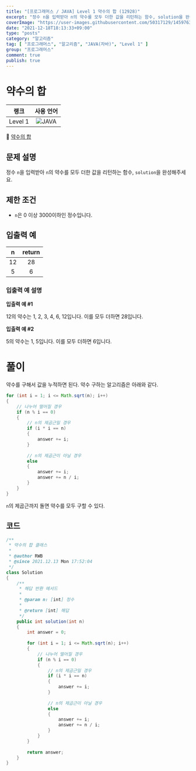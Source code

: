 ```yaml
---
title: "[프로그래머스 / JAVA] Level 1 약수의 합 (12928)"
excerpt: "정수 n을 입력받아 n의 약수를 모두 더한 값을 리턴하는 함수, solution을 완성해주세요."
coverImage: "https://user-images.githubusercontent.com/50317129/145976356-6b5d1430-31c0-4c34-829e-6be8f747ab19.png"
date: "2021-12-18T18:13:33+09:00"
type: "posts"
category: "알고리즘"
tag: [ "프로그래머스", "알고리즘", "JAVA(자바)", "Level 1" ]
group: "프로그래머스"
comment: true
publish: true
---
```


# 약수의 합

|  랭크   |                                                      사용 언어                                                      |
| :-----: | :-----------------------------------------------------------------------------------------------------------------: |
| Level 1 | ![JAVA](https://shields.io/badge/java-JDK%2011-lightgray?logo=java&style=plastic&logoColor=white&labelColor=orange) |

🔗 [약수의 합](https://programmers.co.kr/learn/courses/30/lessons/12928)





## 문제 설명

정수 `n`을 입력받아 `n`의 약수를 모두 더한 값을 리턴하는 함수, `solution`을 완성해주세요.





## 제한 조건

* `n`은 0 이상 3000이하인 정수입니다.





## 입출력 예

|   n   | return |
| :---: | :----: |
|  12   |   28   |
|   5   |   6    |



### 입출력 예 설명

**입출력 예 #1**

12의 약수는 1, 2, 3, 4, 6, 12입니다. 이를 모두 더하면 28입니다.

**입출력 예 #2**

5의 약수는 1, 5입니다. 이를 모두 더하면 6입니다.










# 풀이

약수를 구해서 값을 누적하면 된다. 약수 구하는 알고리즘은 아래와 같다.

``` java
for (int i = 1; i <= Math.sqrt(n); i++)
{
	// 나누어 떨어질 경우
	if (n % i == 0)
	{
		// n의 제곱근일 경우
		if (i * i == n)
		{
			answer += i;
		}
		
		// n의 제곱근이 아닐 경우
		else
		{
			answer += i;
			answer += n / i;
		}
	}
}
```

`n`의 제곱근까지 돌면 약수를 모두 구할 수 있다.





## 코드

``` java
/**
 * 약수의 합 클래스
 *
 * @author RWB
 * @since 2021.12.13 Mon 17:52:04
 */
class Solution
{
	/**
	 * 해답 반환 메서드
	 *
	 * @param n: [int] 정수
	 *
	 * @return [int] 해답
	 */
	public int solution(int n)
	{
		int answer = 0;
		
		for (int i = 1; i <= Math.sqrt(n); i++)
		{
			// 나누어 떨어질 경우
			if (n % i == 0)
			{
				// n의 제곱근일 경우
				if (i * i == n)
				{
					answer += i;
				}
				
				// n의 제곱근이 아닐 경우
				else
				{
					answer += i;
					answer += n / i;
				}
			}
		}
		
		return answer;
	}
}
```